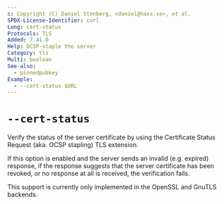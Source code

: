 ```yaml
---
c: Copyright (C) Daniel Stenberg, <daniel@haxx.se>, et al.
SPDX-License-Identifier: curl
Long: cert-status
Protocols: TLS
Added: 7.41.0
Help: OCSP-staple the server
Category: tls
Multi: boolean
See-also:
  - pinnedpubkey
Example:
  - --cert-status $URL
---
```


# `--cert-status`

Verify the status of the server certificate by using the Certificate Status
Request (aka. OCSP stapling) TLS extension.

If this option is enabled and the server sends an invalid (e.g. expired)
response, if the response suggests that the server certificate has been
revoked, or no response at all is received, the verification fails.

This support is currently only implemented in the OpenSSL and GnuTLS backends.
